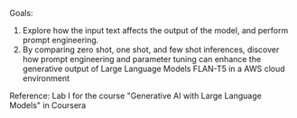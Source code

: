 Goals:
1. Explore how the input text affects the output of the model, and perform prompt engineering.
2. By comparing zero shot, one shot, and few shot inferences, discover how prompt engineering and parameter tuning can enhance the generative output of Large Language Models FLAN-T5 in a AWS cloud environment

Reference:
Lab I for the course "Generative AI with Large Language Models" in Coursera
